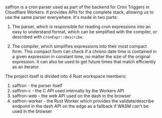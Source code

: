 saffron is a cron parser used as part of the backend for Cron Triggers in Cloudflare Workers. It
provides APIs for the complete stack, allowing us to use the same parser everywhere. It's made in
two parts:

1. The parser, which is responsible for reading cron expressions into an easy to understand format,
   which can be simplified with the compiler, or described with `CronExpr::describe`.

2. The compiler, which simplifies expressions into their most compact form. This compact form
   can check if a chrono date time is contained in a given expression in constant time, no matter
   the size of the original expression. It can also be used to get future times that match
   efficiently as an iterator.

The project itself is divided into 4 Rust workspace members:

1. saffron - the parser itself
2. saffron-c - the C API used internally by the Workers API
3. saffron-web - the web API used on the dash in the browser
4. saffron-worker - the Rust Worker which provides the validate/describe endpoint in the dash API on
   the edge as a fallback if WASM can't be used in the browser
